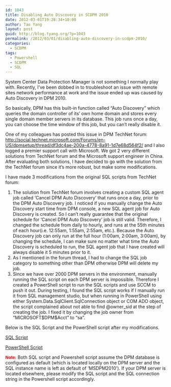 ```yaml
---
id: 1043
title: Disabling Auto Discovery in SCDPM 2010
date: 2012-03-01T19:28:34+10:00
author: Tao Yang
layout: post
guid: http://blog.tyang.org/?p=1043
permalink: /2012/03/01/disabling-auto-discovery-in-scdpm-2010/
categories:
  - SCDPM
tags:
  - Powershell
  - SCDPM
  - SQL
---
```

System Center Data Protection Manager is not something I normally play with. Recently, I’ve been dobbed in to troubleshoot an issue with remote sites network performance at work and the issue ended up was caused by Auto Discovery in DPM 2010.

So basically, DPM has this built-in function called “Auto Discovery” which queries the domain controller of its’ own home domain and stores every single domain member servers in its database. This job runs once a day, you can choose the time window of this job, but you can’t really disable it.

One of my colleagues has posted this issue in DPM TechNet forum: <a title="http://social.technet.microsoft.com/Forums/en-US/dpmsetup/thread/df3dc4ae-200a-4778-8a91-1d7e68d564f2/" href="http://social.technet.microsoft.com/Forums/en-US/dpmsetup/thread/df3dc4ae-200a-4778-8a91-1d7e68d564f2/">http://social.technet.microsoft.com/Forums/en-US/dpmsetup/thread/df3dc4ae-200a-4778-8a91-1d7e68d564f2/</a> and I also logged a premier support call with Microsoft. We got 2 very different solutions from TechNet forum and the Microsoft support engineer in China. After evaluating both solutions, I have decided to go with the solution from the TechNet forum since it’s more robust, but make some modifications.

I have made 3 modifications from the original SQL scripts from TechNet forum:
<ol>
	<li>The solution from TechNet forum involves creating a custom SQL agent job called ‘Cancel DPM Auto Discovery’ that runs once a day, prior to the DPM Auto Discovery job. I noticed if you manually change the Auto Discovery start time from DPM console, a new SQL agent job for Auto Discovery is created. So I can’t really guarantee that the original schedule for ‘Cancel DPM Auto Discovery’ job is still valid. Therefore, I changed the schedule from daily to hourly, and runs at the 55th minutes of each hour(i.e. 12:55am, 1:55am, 2:55am, etc.). Because the Auto Discovery job can only run at the full hour (1:00am, 2:00am, 3:00am), by changing the schedule, I can make sure no matter what time the Auto Discovery is scheduled to run, the SQL agent job that I have created will always disable it 5 minutes prior to it.</li>
	<li>As I mentioned in the forum thread, I had to change the SQL job category to something other than DPM otherwise DPM will delete my job.</li>
	<li>Since we have over 2000 DPM servers in the environment, manually running the SQL script on each DPM server is impossible. Therefore I created a PowerShell script to run the SQL scripts and use SCCM to push it out. During testing, I found the SQL script works if I manually run it from SQL management studio, but when running in PowerShell using either System.Data.SqlClient.SqlConnection object or COM ADO object, the script complained about not able to find @owner_sid at the step of creating the job. I fixed it by changing the job owner from “MICROSOFT$DPM$Acct” to “sa”.</li>
</ol>
Below is the SQL Script and the PowerShell script after my modifications.

<a title="SQL Script" href="http://blog.tyang.org/wp-content/uploads/2012/03/DPM.zip">SQL Script</a>

<a title="PowerShell Script" href="http://blog.tyang.org/wp-content/uploads/2012/03/Create-DisableDPMAutoDiscoverySQLJob.zip">PowerShell Script</a>

<strong><span style="color: #ff0000; font-size: small;">Note:</span></strong> Both SQL script and Powershell script assume the DPM database is configured as default (which is located locally on the DPM server and the SQL instance name is left as default of ‘MSDPM2010’). If your DPM server is located elsewhere, please modify the SQL script and the SQL connection string in the Powershell script accordingly.